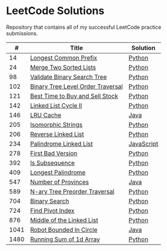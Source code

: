 # LeetCode Solutions

Repository that contains all of my successful LeetCode practice submissions.

| # | Title | Solution |
| --- | --- | --- |
|14|[Longest Common Prefix](https://leetcode.com/problems/longest-common-prefix/)|[Python](Python/14-Longest-Common-Prefix.py)|
|24|[Merge Two Sorted Lists](https://leetcode.com/problems/merge-two-sorted-lists/)|[Python](Python/21-Merge-Two-Sorted-Lists.py)|
|98|[Validate Binary Search Tree](https://leetcode.com/problems/validate-binary-search-tree/)|[Python](Python/98-Validate-Binary-Search-Tree.py)|
|102|[Binary Tree Level Order Traversal](https://leetcode.com/problems/binary-tree-level-order-traversal/)|[Python](Python/102-Binary-Tree-Level-Order-Traversal.py)|
|121|[Best Time to Buy and Sell Stock](https://leetcode.com/problems/best-time-to-buy-and-sell-stock/)|[Python](Python/121-Best-Time-to-Buy-and-Sell-Stock.py)|
|142|[Linked List Cycle II](https://leetcode.com/problems/linked-list-cycle-ii/)|[Python](Python/142-Linked-List-Cycle-II.py)|
|146|[LRU Cache](https://leetcode.com/problems/lru-cache/)|[Java](Java/146-LRU-Cache.java)|
|205|[Isomorphic Strings](https://leetcode.com/problems/isomorphic-strings/)|[Python](Python/205-Isomorphic-Strings.py)|
|206|[Reverse Linked List](https://leetcode.com/problems/reverse-linked-list)|[Python](Python/206-Reverse-Linked-Lists.py)|
|234|[Palindrome Linked List](https://leetcode.com/problems/palindrome-linked-list/)|[JavaScript](JavaScript/234-Palindrome-Linked-List.js)|
|278|[First Bad Version](https://leetcode.com/problems/first-bad-version/)|[Python](Python/278-First-Bad-Version.py)|
|392|[Is Subsequence](https://leetcode.com/problems/is-subsequence/)|[Python](Python/392-Is-Subsequence.py)|
|409|[Longest Palindrome](https://leetcode.com/problems/longest-palindrome/)|[Python](Python/409-Longest-Palindrome.py)|
|547|[Number of Provinces](https://leetcode.com/problems/number-of-provinces/)|[Java](Java/547-Number-of-Provinces.java)|
|589|[N-ary Tree Preorder Traversal](https://leetcode.com/problems/n-ary-tree-preorder-traversal/)|[Python](Python/589-N-ary-Tree-Preorder-Traversal.py)|
|704|[Binary Search](https://leetcode.com/problems/binary-search/)|[Python](Python/704-Binary-Search.py)|
|724|[Find Pivot Index](https://leetcode.com/problems/find-pivot-index/)|[Python](Python/724-Find-Pivot-Index.py)|
|876|[Middle of the Linked List](https://leetcode.com/problems/middle-of-the-linked-list/)|[Python](Python/876-Middle-of-the-Linked-List.py)|
|1041|[Robot Bounded In Circle](https://leetcode.com/problems/robot-bounded-in-circle/)|[Java](Java/1041-Robots-Bounded-in-Circle.java)|
|1480|[Running Sum of 1d Array](https://leetcode.com/problems/running-sum-of-1d-array/)|[Python](Python/1480-Running-Sum-of-1d-Array.py)|